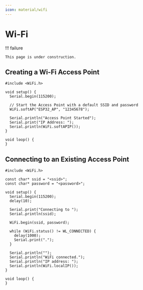 ```yaml
---
icon: material/wifi
---
```


# Wi-Fi

!!! failure

    This page is under construction.

## Creating a Wi-Fi Access Point

```arduino
#include <WiFi.h>

void setup() {
  Serial.begin(115200);
  
  // Start the Access Point with a default SSID and password
  WiFi.softAP("ESP32_AP", "12345678");

  Serial.println("Access Point Started");
  Serial.print("IP Address: ");
  Serial.println(WiFi.softAPIP());
}

void loop() {
}
```

## Connecting to an Existing Access Point

```arduino
#include <WiFi.h>

const char* ssid = "<ssid>";
const char* password = "<password>";

void setup() {
  Serial.begin(115200);
  delay(10);

  Serial.print("Connecting to ");
  Serial.println(ssid);

  WiFi.begin(ssid, password);

  while (WiFi.status() != WL_CONNECTED) {
    delay(1000);
    Serial.print(".");
  }

  Serial.println("");
  Serial.println("WiFi connected.");
  Serial.println("IP address: ");
  Serial.println(WiFi.localIP());
}

void loop() {
}
```
